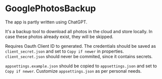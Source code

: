 # GooglePhotosBackup

The app is partly written using ChatGPT.

It's a backup tool to download all photos in the cloud and store locally. In case these photos already exist, they will be skipped.

Requires Oauth Client ID to generated. The credentials should be saved as `client_secret.json` and set to `Copy if newer` in properties. `client_secret.json` should never be commited, since it contains secrets.

`appsettings.example.json` should be copied to `appsettings.json` and set to `Copy if newer`. Customize `appsettings.json` as per personal needs.